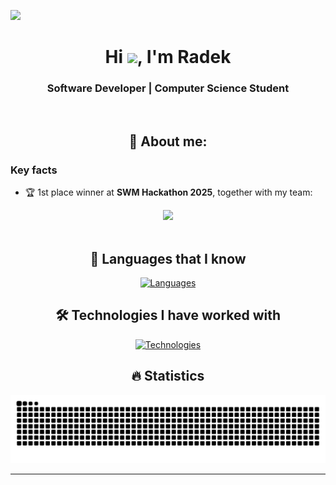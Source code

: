 ![](https://komarev.com/ghpvc/?username=radbene&color=brightgreen&style=flat-square&abbreviated=true)

<div align="center">

# Hi <img src="https://raw.githubusercontent.com/MartinHeinz/MartinHeinz/master/wave.gif" width="30px">, I'm Radek

### Software Developer | Computer Science Student

<br>

## 👨 About me:

</div>

### Key facts


- 🏆 1st place winner at **SWM Hackathon 2025**, together with my team:

<div align="center">
  <img src="https://github.com/user-attachments/assets/ae6b01f7-3c86-4f12-b557-ecc1cdc2932a" width="70%">
</div>

<br>
<div align="center">

## 🚀 Languages that I know

[![Languages](https://skillicons.dev/icons?i=py,java,cpp,bash,rust,sql,&perline=3)](https://skillicons.dev)

## 🛠️ Technologies I have worked with

[![Technologies](https://skillicons.dev/icons?i=git,github,gradle,idea,pycharm,vscode,ubuntu,linux,opencv,pytorch,regex,&perline=3)](https://skillicons.dev)

## 🔥 Statistics


<picture>
  <source media="(prefers-color-scheme: dark)" srcset="https://raw.githubusercontent.com/radbene/radbene/output/github-contribution-grid-snake-dark.svg" />
  <source media="(prefers-color-scheme: light)" srcset="https://raw.githubusercontent.com/radbene/radbene/output/github-contribution-grid-snake.svg" />
  <img alt="github-snake" src="https://raw.githubusercontent.com/radbene/radbene/output/github-contribution-grid-snake.svg" />
</picture>

</div>

---
